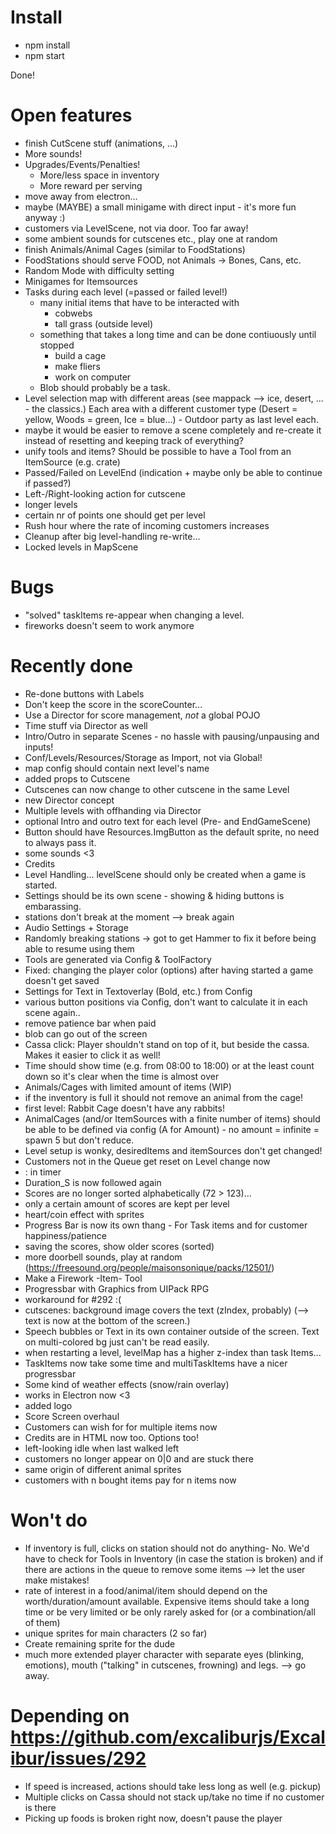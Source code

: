 # Install

* npm install
* npm start

Done!

# Open features
* finish CutScene stuff (animations, ...)
* More sounds!
* Upgrades/Events/Penalties!
    * More/less space in inventory
    * More reward per serving
* move away from electron...
* maybe (MAYBE) a small minigame with direct input - it's more fun anyway :)
* customers via LevelScene, not via door. Too far away!
* some ambient sounds for cutscenes etc., play one at random
* finish Animals/Animal Cages (similar to FoodStations)
* FoodStations should serve FOOD, not Animals -> Bones, Cans, etc.
* Random Mode with difficulty setting
* Minigames for Itemsources
* Tasks during each level (=passed or failed level!)
    * many initial items that have to be interacted with
        * cobwebs
        * tall grass (outside level)
    * something that takes a long time and can be done contiuously until stopped
        * build a cage
        * make fliers
        * work on computer
    * Blob should probably be a task.
* Level selection map with different areas (see mappack --> ice, desert, ... - the classics.) Each area with a different customer type (Desert = yellow, Woods = green, Ice = blue...) - Outdoor party as last level each.
* maybe it would be easier to remove a scene completely and re-create it instead of resetting and keeping track of everything?
* unify tools and items? Should be possible to have a Tool from an ItemSource (e.g. crate)
* Passed/Failed on LevelEnd (indication + maybe only be able to continue if passed?)
* Left-/Right-looking action for cutscene
* longer levels
* certain nr of points one should get per level
* Rush hour where the rate of incoming customers increases
* Cleanup after big level-handling re-write...
* Locked levels in MapScene

# Bugs
* "solved" taskItems re-appear when changing a level.
* fireworks doesn't seem to work anymore

# Recently done
* Re-done buttons with Labels
* Don't keep the score in the scoreCounter...
* Use a Director for score management, *not* a global POJO
* Time stuff via Director as well
* Intro/Outro in separate Scenes - no hassle with pausing/unpausing and inputs!
* Conf/Levels/Resources/Storage as Import, not via Global!
* map config should contain next level's name
* added props to Cutscene
* Cutscenes can now change to other cutscene in the same Level
* new Director concept
* Multiple levels with offhanding via Director
* optional Intro and outro text for each level (Pre- and EndGameScene)
* Button should have Resources.ImgButton as the default sprite, no need to always pass it.
* some sounds <3
* Credits
* Level Handling... levelScene should only be created when a game is started.
* Settings should be its own scene - showing & hiding buttons is embarassing.
* stations don't break at the moment --> break again
* Audio Settings + Storage
* Randomly breaking stations -> got to get Hammer to fix it before being able to resume using them
* Tools are generated via Config & ToolFactory
* Fixed: changing the player color (options) after having started a game doesn't get saved
* Settings for Text in Textoverlay (Bold, etc.) from Config
* various button positions via Config, don't want to calculate it in each scene again..
* remove patience bar when paid
* blob can go out of the screen
* Cassa click: Player shouldn't stand on top of it, but beside the cassa. Makes it easier to click it as well!
* Time should show time (e.g. from 08:00 to 18:00) or at the least count down so it's clear when the time is almost over
* Animals/Cages with limited amount of items (WIP)
* if the inventory is full it should not remove an animal from the cage!
* first level: Rabbit Cage doesn't have any rabbits!
* AnimalCages (and/or ItemSources with a finite number of items) should be able to be defined via config (A for Amount) - no amount = infinite = spawn 5 but don't reduce.
* Level setup is wonky, desiredItems and itemSources don't get changed!
* Customers not in the Queue get reset on Level change now
* : in timer 
* Duration_S is now followed again
* Scores are no longer sorted alphabetically (72 > 123)...
* only a certain amount of scores are kept per level
* heart/coin effect with sprites
* Progress Bar is now its own thang - For Task items and for customer happiness/patience
* saving the scores, show older scores (sorted)
* more doorbell sounds, play at random (https://freesound.org/people/maisonsonique/packs/12501/)
* Make a Firework -Item- Tool
* Progressbar with Graphics from UIPack RPG
* workaround for #292 :(
* cutscenes: background image covers the text (zIndex, probably) (--> text is now at the bottom of the screen.)
* Speech bubbles or Text in its own container outside of the screen. Text on multi-colored bg just can't be read easily.
* when restarting a level, levelMap has a higher z-index than task Items...
* TaskItems now take some time and multiTaskItems have a nicer progressbar
* Some kind of weather effects (snow/rain overlay)
* works in Electron now <3
* added logo
* Score Screen overhaul
* Customers can wish for for multiple items now
* Credits are in HTML now too. Options too!
* left-looking idle when last walked left
* customers no longer appear on 0|0 and are stuck there
* same origin of different animal sprites
* customers with n bought items pay for n items now

# Won't do
* If inventory is full, clicks on station should not do anything- No. We'd have to check for Tools in Inventory (in case the station is broken) and if there are actions in the queue to remove some items --> let the user make mistakes!
* rate of interest in a food/animal/item should depend on the worth/duration/amount available. Expensive items should take a long time or be very limited or be only rarely asked for (or a combination/all of them)
* unique sprites for main characters (2 so far)
* Create remaining sprite for the dude
* much more extended player character with separate eyes (blinking, emotions), mouth ("talking" in cutscenes, frowning) and legs. --> go away.

# Depending on https://github.com/excaliburjs/Excalibur/issues/292
* If speed is increased, actions should take less long as well (e.g. pickup)
* Multiple clicks on Cassa should not stack up/take no time if no customer is there
* Picking up foods is broken right now, doesn't pause the player